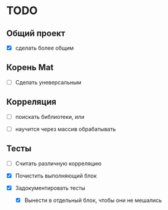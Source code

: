 # TODO

## Общий проект

* [X] сделать более общим

## Корень Mat

* [ ] Сделать уневерсальным

## Корреляция

* [ ] поискать библиотеки, или

* [ ] научится через массив обрабатывать

## Тесты

* [ ] Считать различную корреляцию

* [X] Почистить выполняющий блок

* [X] Задокументировать тесты
    *  [X] Вынести в отдельный блок, чтобы они не мешались
